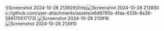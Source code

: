 
![Screenshot 2024-10-28 213929](http![Screenshot 2024-10-28 213850](https://github.com/user-attachments/assets/a3305ac0-77dc-4b62-b7d2-0197bbc096d2)
s://github.com/user-attachments/assets/e6d9765b-4faa-433b-8a36-588170517173)
![Screenshot 2024-10-28 213918](https://github.com/user-attachments/assets/0e5d0284-b0dc-4e51-835a-fa8ef4b3817e)
![Screenshot 2024-10-28 213910](https://github.com/user-attachments/assets/cee9000d-5e9d-4f3e-ba79-53051c936477)
